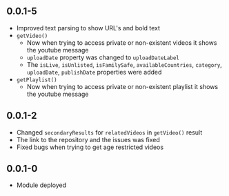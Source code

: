 ## 0.0.1-5  
* Improved text parsing to show URL's and bold text
* `getVideo()`
    * Now when trying to access private or non-existent videos it shows the youtube message
    * `uploadDate` property was changed to `uploadDateLabel`
    * The `isLive`, `isUnlisted`, `isFamilySafe`, `availableCountries`, `category`, `uploadDate`, `publishDate` properties were added
* `getPlaylist()`
    * Now when trying to access private or non-existent playlist it shows the youtube message

## 0.0.1-2
* Changed `secondaryResults` for `relatedVideos` in `getVideo()` result
* The link to the repository and the issues was fixed
* Fixed bugs when trying to get age restricted videos

## 0.0.1-0
* Module deployed
